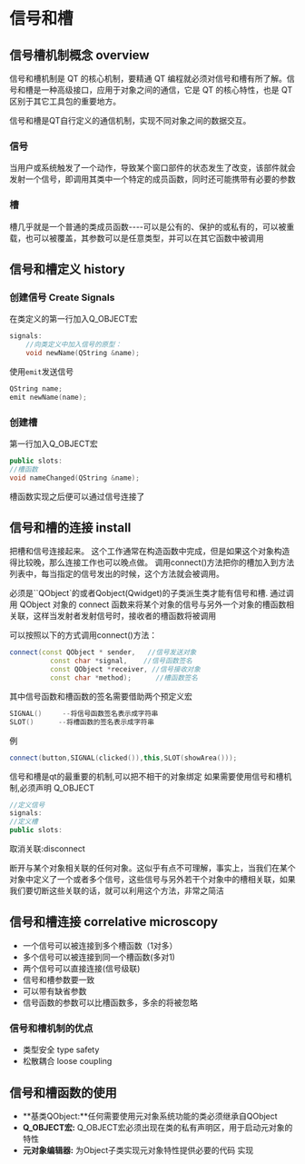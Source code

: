 # 信号和槽



## 信号槽机制概念 overview

信号和槽机制是 QT 的核心机制，要精通 QT 编程就必须对信号和槽有所了解。信号和槽是一种高级接口，应用于对象之间的通信，它是 QT 的核心特性，也是 QT 区别于其它工具包的重要地方。

信号和槽是QT自行定义的通信机制，实现不同对象之间的数据交互。

### 信号
当用户或系统触发了一个动作，导致某个窗口部件的状态发生了改变，该部件就会发射一个信号，即调用其类中一个特定的成员函数，同时还可能携带有必要的参数

### 槽
槽几乎就是一个普通的类成员函数----可以是公有的、保护的或私有的，可以被重载，也可以被覆盖，其参数可以是任意类型，并可以在其它函数中被调用



## 信号和槽定义 history

### 创建信号 Create Signals

在类定义的第一行加入Q_OBJECT宏

```cpp
signals:
	//向类定义中加入信号的原型：
	void newName(QString &name);
```

使用`emit`发送信号

```cpp
QString name;
emit newName(name);
```

### 创建槽

第一行加入Q_OBJECT宏
```cpp
public slots:
//槽函数
void nameChanged(QString &name);
```

槽函数实现之后便可以通过信号连接了

## 信号和槽的连接 install

把槽和信号连接起来。
这个工作通常在构造函数中完成，但是如果这个对象构造得比较晚，那么连接工作也可以晚点做。
调用connect()方法把你的槽加入到方法列表中，每当指定的信号发出的时候，这个方法就会被调用。

必须是``QObject`的或者Qobject(Qwidget)的子类派生类才能有信号和槽.
通过调用 QObject 对象的 connect 函数来将某个对象的信号与另外一个对象的槽函数相关联，这样当发射者发射信号时，接收者的槽函数将被调用

可以按照以下的方式调用connect()方法：
```cpp
connect(const QObject * sender,   //信号发送对象
		  const char *signal,    //信号函数签名
		  const QObject *receiver, //信号接收对象
		  const char *method);		//槽函数签名
```

其中信号函数和槽函数的签名需要借助两个预定义宏

```cpp
SIGNAL()	 --将信号函数签名表示成字符串
SLOT()      --将槽函数的签名表示成字符串
```
例

```cpp
connect(button,SIGNAL(clicked()),this,SLOT(showArea()));
```

信号和槽是qt的最重要的机制,可以把不相干的对象绑定
 如果需要使用信号和槽机制,必须声明 Q_OBJECT

```cpp
//定义信号 
signals:
//定义槽
public slots:
```

取消关联:disconnect

断开与某个对象相关联的任何对象。这似乎有点不可理解，事实上，当我们在某个对象中定义了一个或者多个信号，这些信号与另外若干个对象中的槽相关联，如果我们要切断这些关联的话，就可以利用这个方法，非常之简洁

## 信号和槽连接  correlative microscopy

+ 一个信号可以被连接到多个槽函数（1对多）
+ 多个信号可以被连接到同一个槽函数(多对1)
+ 两个信号可以直接连接(信号级联)
+ 信号和槽参数要一致
+ 可以带有缺省参数
+ 信号函数的参数可以比槽函数多，多余的将被忽略

### 信号和槽机制的优点
+ 类型安全 type safety
+ 松散耦合  loose coupling


## 信号和槽函数的使用

+ **基类QObject:**任何需要使用元对象系统功能的类必须继承自QObject
+ **Q_OBJECT宏:** Q_OBJECT宏必须出现在类的私有声明区，用于启动元对象的特性
+ **元对象编辑器:** 为Object子类实现元对象特性提供必要的代码 实现






